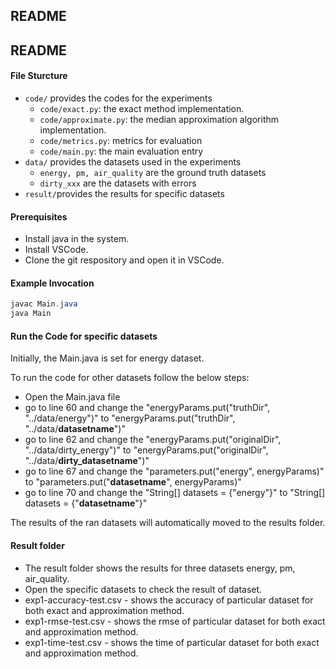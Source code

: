 ## README
## README
#### File Sturcture

- `code/` provides the codes for the experiments
  - `code/exact.py`: the exact method implementation.
  - `code/approximate.py`: the median approximation algorithm implementation.
  - `code/metrics.py`: metrics for evaluation
  - `code/main.py`: the main evaluation entry
- `data/` provides the datasets used in the experiments
  - `energy, pm, air_quality` are the ground truth datasets
  - `dirty_xxx` are the datasets with errors
- `result/`provides the results for specific datasets


#### Prerequisites

- Install java in the system.
- Install VSCode.
- Clone the git respository and open it in VSCode.


#### Example Invocation


```powershell
javac Main.java
java Main
```


#### Run the Code for specific datasets

Initially, the Main.java is set for energy dataset.

To run the code for other datasets follow the below steps:

- Open the Main.java file
- go to line 60 and change the "energyParams.put("truthDir", "../data/energy")" to "energyParams.put("truthDir", "../data/**datasetname**")"
- go to line 62 and change the "energyParams.put("originalDir", "../data/dirty_energy")" to "energyParams.put("originalDir", "../data/**dirty_datasetname**")"
- go to line 67 and change the "parameters.put("energy", energyParams)" to "parameters.put("**datasetname**", energyParams)"
- go to line 70 and change the "String[] datasets = {"energy"}" to "String[] datasets = {"**datasetname**"}"

The results of the ran datasets will automatically moved to the results folder.

#### Result folder

- The result folder shows the results for three datasets energy, pm, air_quality.
- Open the specific datasets to check the result of dataset.
- exp1-accuracy-test.csv - shows the accuracy of particular dataset for both exact and approximation method.
- exp1-rmse-test.csv - shows the rmse of particular dataset for both exact and approximation method.
- exp1-time-test.csv - shows the time of particular dataset for both exact and approximation method.


